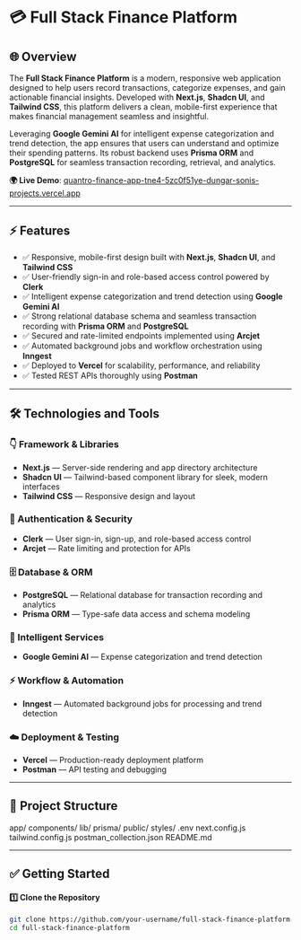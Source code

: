 # 💳 Full Stack Finance Platform

## 🌐 Overview
The **Full Stack Finance Platform** is a modern, responsive web application designed to help users record transactions, categorize expenses, and gain actionable financial insights. Developed with **Next.js**, **Shadcn UI**, and **Tailwind CSS**, this platform delivers a clean, mobile-first experience that makes financial management seamless and insightful.

Leveraging **Google Gemini AI** for intelligent expense categorization and trend detection, the app ensures that users can understand and optimize their spending patterns. Its robust backend uses **Prisma ORM** and **PostgreSQL** for seamless transaction recording, retrieval, and analytics.

**🌍 Live Demo**: [quantro-finance-app-tne4-5zc0f51ye-dungar-sonis-projects.vercel.app](https://quantro-finance-app-tne4-5zc0f51ye-dungar-sonis-projects.vercel.app/)

---

## ⚡️ Features
- ✅ Responsive, mobile-first design built with **Next.js**, **Shadcn UI**, and **Tailwind CSS**  
- ✅ User-friendly sign-in and role-based access control powered by **Clerk**  
- ✅ Intelligent expense categorization and trend detection using **Google Gemini AI**  
- ✅ Strong relational database schema and seamless transaction recording with **Prisma ORM** and **PostgreSQL**  
- ✅ Secured and rate-limited endpoints implemented using **Arcjet**  
- ✅ Automated background jobs and workflow orchestration using **Inngest**  
- ✅ Deployed to **Vercel** for scalability, performance, and reliability  
- ✅ Tested REST APIs thoroughly using **Postman**

---

## 🛠️ Technologies and Tools

### 👇 Framework & Libraries
- **Next.js** — Server-side rendering and app directory architecture  
- **Shadcn UI** — Tailwind-based component library for sleek, modern interfaces  
- **Tailwind CSS** — Responsive design and layout

### 🔐 Authentication & Security
- **Clerk** — User sign-in, sign-up, and role-based access control  
- **Arcjet** — Rate limiting and protection for APIs  

### 🗄️ Database & ORM
- **PostgreSQL** — Relational database for transaction recording and analytics  
- **Prisma ORM** — Type-safe data access and schema modeling  

### 🧠 Intelligent Services
- **Google Gemini AI** — Expense categorization and trend detection  

### ⚡️ Workflow & Automation
- **Inngest** — Automated background jobs for processing and trend detection  

### ☁️ Deployment & Testing
- **Vercel** — Production-ready deployment platform  
- **Postman** — API testing and debugging

---

## 📁 Project Structure
app/
components/
lib/
prisma/
public/
styles/
.env
next.config.js
tailwind.config.js
postman_collection.json
README.md



---

## ✅ Getting Started

#### 1️⃣ Clone the Repository
```bash
git clone https://github.com/your-username/full-stack-finance-platform.git
cd full-stack-finance-platform








